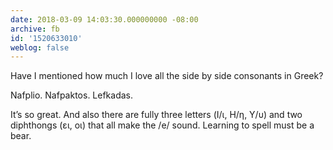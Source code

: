 ```yaml
---
date: 2018-03-09 14:03:30.000000000 -08:00
archive: fb
id: '1520633010'
weblog: false
---
```


Have I mentioned how much I love all the side by side consonants in Greek?

Nafplio. Nafpaktos. Lefkadas.

It’s so great. And also there are fully three letters (Ι/ι, Η/η, Υ/υ) and two diphthongs (ει, οι) that all make the /e/ sound. Learning to spell must be a bear.
